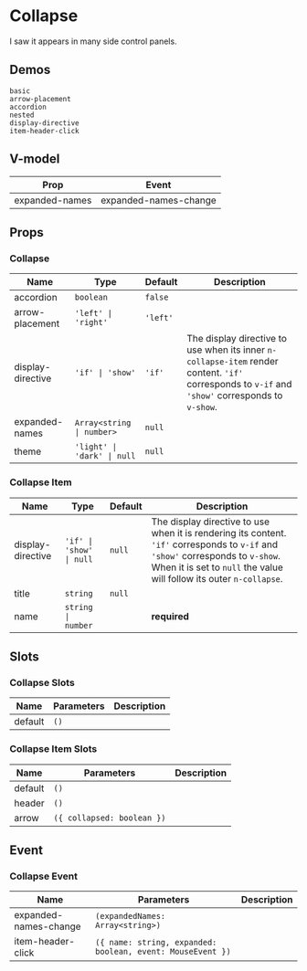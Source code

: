 # Collapse
I saw it appears in many side control panels.
## Demos
```demo
basic
arrow-placement
accordion
nested
display-directive
item-header-click
```
## V-model
|Prop|Event|
|-|-|
|expanded-names|expanded-names-change|

## Props
### Collapse
|Name|Type|Default|Description|
|-|-|-|-|
|accordion|`boolean`|`false`||
|arrow-placement|`'left' \| 'right'`|`'left'`||
|display-directive|`'if' \| 'show'`|`'if'`|The display directive to use when its inner `n-collapse-item` render content. `'if'` corresponds to `v-if` and `'show'` corresponds to `v-show`.|
|expanded-names|`Array<string \| number>`|`null`||
|theme|`'light' \| 'dark' \| null`|`null`||


### Collapse Item
|Name|Type|Default|Description|
|-|-|-|-|
|display-directive|`'if' \| 'show' \| null`|`null`|The display directive to use when it is rendering its content. `'if'` corresponds to `v-if` and `'show'` corresponds to `v-show`. When it is set to `null` the value will follow its outer `n-collapse`.|
|title|`string`|`null`||
|name|`string \| number`||**required**|

## Slots
### Collapse Slots
|Name|Parameters|Description|
|-|-|-|
|default|`()`||

### Collapse Item Slots
|Name|Parameters|Description|
|-|-|-|
|default|`()`||
|header|`()`||
|arrow|`({ collapsed: boolean })`||

## Event
### Collapse Event
|Name|Parameters|Description|
|-|-|-|
|expanded-names-change|`(expandedNames: Array<string>)`||
|item-header-click|`({ name: string, expanded: boolean, event: MouseEvent })`||